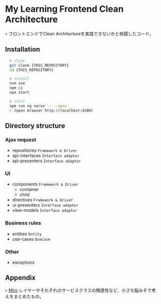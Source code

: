 # My Learning Frontend Clean Architecture

💀 フロントエンドでClean Architectureを実践できないかと格闘したコード。

## Installation 

```bash 
  # clone
  git clone {THIS_REPOSITORY}
  cd {THIS_REPOSITORY}

  # install
  nvm use
  npm ci
  npm start

  # start
  npm run ng serve -- --open
  > (open browser http://localhost:4200)
```
    
## Directory structure

### Ajax request

- repositories `Framework & Driver`
- api-interfaces `Interface adaptor`
- api-presenters `Interface adaptor`

### UI

- components `Framework & Driver`
  - container
  - child
- directives `Framework & Driver`
- ui-presenters `Interface adaptor`
- view-models `Interface adaptor`

### Business rules

- entities `Entity`
- use-cases `UseCase`

### Other

- exceptions

## Appendix

💀 [Miro](https://miro.com/app/board/o9J_kopDdiw=/)
レイヤーやそれぞれのサービスクラスの関連性など、小さな脳みそで考えをまとめたもの。

